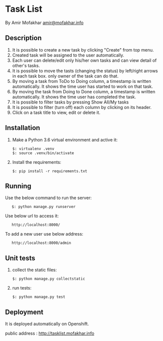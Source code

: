 Task List
=========

By Amir Mofakhar <amir@mofakhar.info>

Description
-----------

  1. It is possible to create a new task by clicking "Create" from top menu.
  2. Created task will be assigned to the user automatically.
  3. Each user can delete/edit only his/her own tasks and can view detail of
     other's tasks.
  4. It is possible to move the tasts (changing the status) by left/right arrows
     in each task box. only owner of the task can do that.
  5. By moving a task from ToDo to Doing column, a timestamp is written automatically.
     It shows the time user has started to work on that task.
  6. By moving the task from Doing to Done column, a timestamp is written automatically.
     It shows the time user has completed the task. 
  7. It is possible to filter tasks by pressing Show All/My tasks
  8. It is possible to filter (turn off) each column by clicking on its header.
  9. Click on a task title to view, edit or delete it.     


Installation
------------

1. Make a Python 3.6 virtual environment and active it:

       $: virtualenv .venv
       $: source .venv/bin/activate

2. Install the requirements:

       $: pip install -r requirements.txt
       
       
Running
-------

Use the below command to run the server:

       $: python manage.py runserver
       
Use below url to access it:

       http://localhost:8000/
        
To add a new user use below address:

       http://localhost:8000/admin
                 

Unit tests
----------

 1. collect the static files:
 
        $: python manage.py collectstatic
        
 2. run tests:
 
        $: python manage.py test


Deployment
----------

It is deployed automatically on Openshift.

public address : http://tasklist.mofakhar.info


